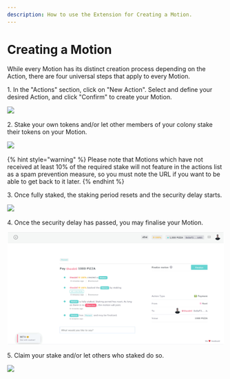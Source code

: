 ```yaml
---
description: How to use the Extension for Creating a Motion.
---
```


# Creating a Motion

While every Motion has its distinct creation process depending on the Action, there are four universal steps that apply to every Motion.

1\. In the "Actions" section, click on "New Action". Select and define your desired Action, and click "Confirm" to create your Motion.&#x20;

![](../../assets/CreateMotion1.gif)

2\. Stake your own tokens and/or let other members of your colony stake their tokens on your Motion.

![](../../assets/CreateMotion2.gif)

{% hint style="warning" %}
Please note that Motions which have not received at least 10% of the required stake will not feature in the actions list as a spam prevention measure, so you must note the URL if you want to be able to get back to it later.
{% endhint %}

3\. Once fully staked, the staking period resets and the security delay starts.&#x20;

![](../../assets/CreateMotion3.gif)

4\. Once the security delay has passed, you may finalise your Motion.

![](../../assets/CreateMotion4.gif)

5\. Claim your stake and/or let others who staked do so.

![](../../assets/CreateMotion5.gif)
